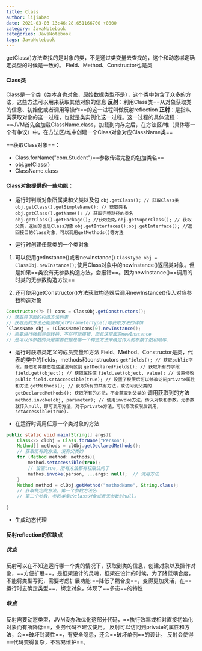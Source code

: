 ```yaml
---
title: Class
author: lijiabao
date: 2021-03-03 13:46:28.651166700 +0800
category: JavaNotebook
categories: JavaNotebook
tags: JavaNotebook
---
```


getClass()方法查找的是对象的类，不是通过类变量去查找的，这个和动态绑定确定类型的时候是一致的。
Field、Method、Constructor也是类
#### Class类
Class是一个类（类本身也对象，原始数据类型不是），这个类中包含了众多的方法，这些方法可以用来获取其他对象的信息
**反射**：利用Class类==从对象获取类的信息、初始化或者调用等操作==的这一过程叫做反射reflection
**正射**：是指从类获取对象的这一过程，也就是类实例化这一过程。这一过程的具体流程：==JVM首先会加载ClassName.class，加载到内存之后，在方法区/堆（具体哪一个有争议）中，在方法区/堆中创建一个Class对象对应ClassName类==

==获取Class对象==：
- Class.forName("com.Student")==参数传递完整的包加类名==
- obj.getClass()
- ClassName.class

#### Class对象提供的一些功能：
- 运行时判断对象所属类和父类以及包
`obj.getClass(); // 获取Class类`
`obj.getClass().getSimpleName(); // 获取类名`
`obj.getClass().getName(); // 获取完整路径的类名`
`obj.getClass().getPackage(); //获取包名`
`obj.getSuperClass(); // 获取父类，返回的也是Class对象`
`obj.getInterfaces();obj.getInterface(); //返回接口的Class对象，可以调用getMethods()等方法`

- 运行时创建任意类的一个类对象
1. 可以使用getInstance()或者newInstance()
`ClassType obj = ClassObj.newInstance();`使用Class对象中的newInstance()返回类对象。但是如果==类没有无参数构造方法，会报错==。因为newInstance()==调用的时类的无参数构造方法==

2. 还可使用getConstructor()方法获取构造器后调用newInstance()传入对应参数构造对象
```Java
Constructor<?> [] cons = ClassObj.getConstructors();
// 获取类下面的构造方法列表
// 获取到的方法还能使用getParameterType()等获取方法的详情
`ClassName obj = (ClassName)cons[0].newInstance(); 
// 需要进行强制类型转换，不然可能报错，而且这里面的newInstance
// 是可以传参数的只是需要依据是哪一个构造方法来确定传入的参数个数和顺序.
```

- 运行时获取类定义的成员变量和方法
Field、Method、Constructor是类，代表的类中的fields，methods和constructors
`getFields(); // 获取public字段，静态和非静态在这里没有区别`
`getDeclaredFields(); // 获取所有的字段`
`field.get(object); // 获取属性值`
`field.set(object, value); // 设置修改public`
`field.setAccessible(true); // 设置了权限后可以修改访问private属性和方法`
`getMethods(); // 获取所有的共有方法，或访问到父类的`
`getDeclaredMethods(); 获取所有的方法，不会获取到父类的`
调用获取到的方法
`method.invoke(obj, parameter); // 使用invoke方法，传入对象和参数，无参数就传入null，即可调用方法，对于private方法，可以修改权限后调用，setAccessible(true).`

- 在运行时调用任意一个类对象的方法
```java
public static void main(String[] args){
	Class<?> clObj = Class.forName("Person");
	Method[] methods = clObj.getDeclaredMethods(); 
	// 获取所有的方法，没有父类的
	for (Method method: methods){
		method.setAccessible(true);  
		// 设置true，所有方法都有权限访问了
		methos.invoke(person, ...args: null);  // 调用方法
	}
	Method method = clObj.getMethod("methodName", String.class);  
	// 获取特定的方法，第一个参数方法名
	// 第二个参数，参数类型的class对象或者无参数时null。
	
}

```

- 生成动态代理


#### 反射reflection的优缺点
##### 优点
反射可以在不知道运行哪一个类的情况下，获取到类的信息，创建对象以及操作对象，==方便扩展==，是框架设计的灵魂，框架在设计的时候，为了降低耦合度，不能将类型写死，需要考虑扩展功能
==降低了耦合度==，变得更加灵活，在==运行时去确定类型==，绑定对象，体现了==多态==的特性

##### 缺点
反射需要动态类型，JVM没办法优化这部分代码，==执行效率或相对直接初始化对象而有所降低==，业务代码不建议使用。
反射可以访问到private的属性和方法，会==破坏封装性==，有安全隐患，还会==破坏单例==的设计。
反射会使得==代码变得复杂，不容易维护==。

